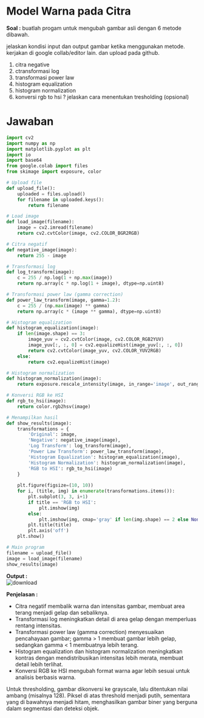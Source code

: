 # Model Warna pada Citra

**Soal :**
buatlah progam untuk mengubah gambar asli dengan 6 metode dibawah.

jelaskan kondisi input dan output gambar ketika menggunakan metode.
kerjakan di google collab/editor lain. dan upload pada github.  
1. citra negative
2. ctransformasi log
3. transformasi power law
4. histogram equalization
5. histogram normalization
6. konversi rgb to hsi ? jelaskan cara menentukan tresholding (opsional)

 # Jawaban

```python
import cv2
import numpy as np
import matplotlib.pyplot as plt
import io
import base64
from google.colab import files
from skimage import exposure, color

# Upload file
def upload_file():
    uploaded = files.upload()
    for filename in uploaded.keys():
        return filename

# Load image
def load_image(filename):
    image = cv2.imread(filename)
    return cv2.cvtColor(image, cv2.COLOR_BGR2RGB)

# Citra negatif
def negative_image(image):
    return 255 - image

# Transformasi log
def log_transform(image):
    c = 255 / np.log(1 + np.max(image))
    return np.array(c * np.log(1 + image), dtype=np.uint8)

# Transformasi power law (gamma correction)
def power_law_transform(image, gamma=1.2):
    c = 255 / (np.max(image) ** gamma)
    return np.array(c * (image ** gamma), dtype=np.uint8)

# Histogram equalization
def histogram_equalization(image):
    if len(image.shape) == 3:
        image_yuv = cv2.cvtColor(image, cv2.COLOR_RGB2YUV)
        image_yuv[:, :, 0] = cv2.equalizeHist(image_yuv[:, :, 0])
        return cv2.cvtColor(image_yuv, cv2.COLOR_YUV2RGB)
    else:
        return cv2.equalizeHist(image)

# Histogram normalization
def histogram_normalization(image):
    return exposure.rescale_intensity(image, in_range='image', out_range=(0, 255)).astype(np.uint8)

# Konversi RGB ke HSI
def rgb_to_hsi(image):
    return color.rgb2hsv(image)

# Menampilkan hasil
def show_results(image):
    transformations = {
        'Original': image,
        'Negative': negative_image(image),
        'Log Transform': log_transform(image),
        'Power Law Transform': power_law_transform(image),
        'Histogram Equalization': histogram_equalization(image),
        'Histogram Normalization': histogram_normalization(image),
        'RGB to HSI': rgb_to_hsi(image)
    }
    
    plt.figure(figsize=(10, 10))
    for i, (title, img) in enumerate(transformations.items()):
        plt.subplot(3, 3, i+1)
        if title == 'RGB to HSI':
            plt.imshow(img)
        else:
            plt.imshow(img, cmap='gray' if len(img.shape) == 2 else None)
        plt.title(title)
        plt.axis('off')
    plt.show()

# Main program
filename = upload_file()
image = load_image(filename)
show_results(image)

```
**Output :** <br>
![download](https://github.com/user-attachments/assets/7e97126d-86fe-4037-a2c1-ac98ffeb778b)

**Penjelasan :** <br>
- Citra negatif membalik warna dan intensitas gambar, membuat area terang menjadi gelap dan sebaliknya. 
- Transformasi log meningkatkan detail di area gelap dengan memperluas rentang intensitas. 
- Transformasi power law (gamma correction) menyesuaikan pencahayaan gambar; gamma > 1 membuat gambar lebih gelap, sedangkan gamma < 1 membuatnya lebih terang.
- Histogram equalization dan histogram normalization meningkatkan kontras dengan mendistribusikan intensitas lebih merata, membuat detail lebih terlihat.
- Konversi RGB ke HSI mengubah format warna agar lebih sesuai untuk analisis berbasis warna.
  
Untuk thresholding, gambar dikonversi ke grayscale, lalu ditentukan nilai ambang (misalnya 128). Piksel di atas threshold menjadi putih, sementara yang di bawahnya menjadi hitam, menghasilkan gambar biner yang berguna dalam segmentasi dan deteksi objek.

